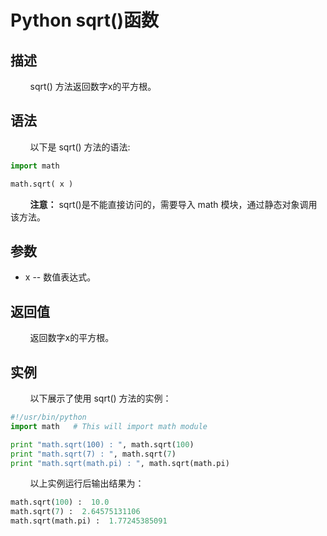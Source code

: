 # Python sqrt()函数
## 描述
&#160;&#160;&#160;&#160;&#160;&#160;&#160;&#160;sqrt() 方法返回数字x的平方根。

## 语法
&#160;&#160;&#160;&#160;&#160;&#160;&#160;&#160;以下是 sqrt() 方法的语法:

```python
import math

math.sqrt( x )
```

&#160;&#160;&#160;&#160;&#160;&#160;&#160;&#160;**注意：** sqrt()是不能直接访问的，需要导入 math 模块，通过静态对象调用该方法。

## 参数
- x -- 数值表达式。

## 返回值
&#160;&#160;&#160;&#160;&#160;&#160;&#160;&#160;返回数字x的平方根。

## 实例
&#160;&#160;&#160;&#160;&#160;&#160;&#160;&#160;以下展示了使用 sqrt() 方法的实例：

```python
#!/usr/bin/python
import math   # This will import math module

print "math.sqrt(100) : ", math.sqrt(100)
print "math.sqrt(7) : ", math.sqrt(7)
print "math.sqrt(math.pi) : ", math.sqrt(math.pi)
```

&#160;&#160;&#160;&#160;&#160;&#160;&#160;&#160;以上实例运行后输出结果为：

```python
math.sqrt(100) :  10.0
math.sqrt(7) :  2.64575131106
math.sqrt(math.pi) :  1.77245385091
```